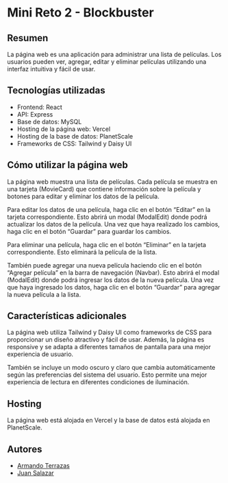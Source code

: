 # Mini Reto 2 - Blockbuster

## Resumen
La página web es una aplicación para administrar una lista de películas. Los usuarios pueden ver, agregar, editar y eliminar películas utilizando una interfaz intuitiva y fácil de usar.

## Tecnologías utilizadas
- Frontend: React
- API: Express
- Base de datos: MySQL
- Hosting de la página web: Vercel
- Hosting de la base de datos: PlanetScale
- Frameworks de CSS: Tailwind y Daisy UI

## Cómo utilizar la página web
La página web muestra una lista de películas. Cada película se muestra en una tarjeta (MovieCard) que contiene información sobre la película y botones para editar y eliminar los datos de la película.

Para editar los datos de una película, haga clic en el botón “Editar” en la tarjeta correspondiente. Esto abrirá un modal (ModalEdit) donde podrá actualizar los datos de la película. Una vez que haya realizado los cambios, haga clic en el botón “Guardar” para guardar los cambios.

Para eliminar una película, haga clic en el botón “Eliminar” en la tarjeta correspondiente. Esto eliminará la película de la lista.

También puede agregar una nueva película haciendo clic en el botón “Agregar película” en la barra de navegación (Navbar). Esto abrirá el modal (ModalEdit) donde podrá ingresar los datos de la nueva película. Una vez que haya ingresado los datos, haga clic en el botón “Guardar” para agregar la nueva película a la lista.

## Características adicionales
La página web utiliza Tailwind y Daisy UI como frameworks de CSS para proporcionar un diseño atractivo y fácil de usar. Además, la página es responsive y se adapta a diferentes tamaños de pantalla para una mejor experiencia de usuario.

También se incluye un modo oscuro y claro que cambia automáticamente según las preferencias del sistema del usuario. Esto permite una mejor experiencia de lectura en diferentes condiciones de iluminación.

## Hosting
La página web está alojada en Vercel y la base de datos está alojada en PlanetScale.

## Autores
- [Armando Terrazas](https://github.com/Armandotrsg)
- [Juan Salazar](https://github.com/juanjosalco)